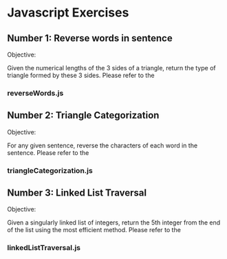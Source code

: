 # Javascript Exercises

## Number 1: Reverse words in sentence

Objective: 

Given the numerical lengths of the 3 sides of a triangle, return the type of triangle formed by these 3 sides.
Please refer to the 
### reverseWords.js

## Number 2: Triangle Categorization

Objective:

For any given sentence, reverse the characters of each word in the sentence.
Please refer to the 
### triangleCategorization.js

## Number 3: Linked List Traversal

Objective:

Given a singularly linked list of integers, return the 5th integer from the end of the list using the most efficient method.
Please refer to the 
### linkedListTraversal.js 
